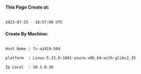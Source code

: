 
   
#### This Page Create at:

```bash

2023-07-25 - 18:57:06 UTC

```

#### Create By Machine:

```bash

Host Name : fv-az419-504

platform  : Linux-5.15.0-1041-azure-x86_64-with-glibc2.35

Ip Local  : 10.1.0.16

```

